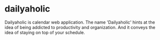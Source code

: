 # dailyaholic
Dailyaholic is calendar web application. The name 'Dailyaholic' hints at the idea of being addicted to productivity and organization. And it conveys the idea of staying on top of your schedule.
